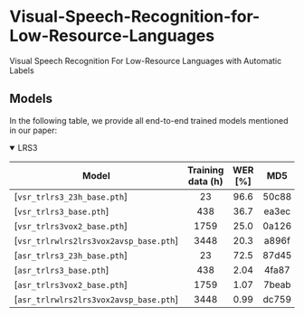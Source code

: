 # Visual-Speech-Recognition-for-Low-Resource-Languages
Visual Speech Recognition For Low-Resource Languages with Automatic Labels


## Models

In the following table, we provide all end-to-end trained models mentioned in our paper:

<details open>

<summary>LRS3</summary>

| Model                                 | Training data (h)  |  WER [%]   |    MD5            |
|---------------------------------------|:------------------:|:----------:|:------------------------:|
| [`vsr_trlrs3_23h_base.pth`]            |        23           |    96.6    | 50c88  |
| [`vsr_trlrs3_base.pth`]                |        438          |    36.7    | ea3ec  |
| [`vsr_trlrs3vox2_base.pth`]          |        1759         |    25.0    | 0a126  |
| [`vsr_trlrwlrs2lrs3vox2avsp_base.pth`]  |        3448         |    20.3    | a896f  |
| [`asr_trlrs3_23h_base.pth`]         |        23           |    72.5    | 87d45  |
| [`asr_trlrs3_base.pth`]              |        438          |    2.04    | 4fa87  |
| [`asr_trlrs3vox2_base.pth`]          |        1759         |    1.07    | 7beab  |
| [`asr_trlrwlrs2lrs3vox2avsp_base.pth`] |        3448         |    0.99    | dc759  |
